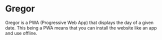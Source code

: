 # Gregor

Gregor is a PWA (Progressive Web App) that displays the day of a given  date. This being a PWA means that you can install the website like an app and use offline.
